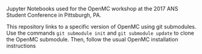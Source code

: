 Jupyter Notebooks used for the OpenMC workshop at the 2017 ANS Student Conference in Pittsburgh, PA.

This repository links to a specific version of OpenMC using git submodules.  Use the commands `git submodule init` and `git submodule update` to clone the OpenMC submodule.  Then, follow the usual OpenMC installation instructions
